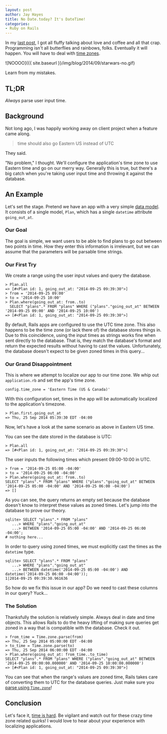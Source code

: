 ```yaml
---
layout: post
author: Jay Hayes
title: No Date.today? It's DateTime!
categories:
- Ruby on Rails
---
```


In my [last post][swift-blog-post], I got all fluffy talking about love and
coffee and all that crap. Programming isn't all butterflies and rainbows, folks.
Eventually it will happen. You will have to deal with [time zones][tz-wikipedia].

![NOOOO]({{ site.baseurl }}/img/blog/2014/09/starwars-no.gif)

Learn from my mistakes.

## TL;DR

_Always_ parse user input time.

## Background

Not long ago, I was happily working away on client project when a feature came
along.

> time should also go Eastern US instead of UTC

They said.

"No problem," I thought. We'll configure the application's time zone to use
Eastern time and go on our merry way. Generally this is true, but there's a
big catch when you're taking user input time and throwing it against the
database.

## An Example

Let's set the stage. Pretend we have an app with a very simple
[data model][data-model-wikipedia]. It consists of a single model, `Plan`,
which has a single `datetime` attribute `going_out_at`.

### Our Goal

The goal is simple, we want users to be able to find plans to go out between
two points in time. How they enter this information is irrelevant, but we can
assume that the parameters will be parsable time strings.

### Our First Try

We create a range using the user input values and query the database.

~~~
> Plan.all
=> [#<Plan id: 1, going_out_at: "2014-09-25 09:39:30">]
> from = '2014-09-25 09:00'
> to = '2014-09-25 10:00'
> Plan.where(going_out_at: from..to)
  SELECT "plans".* FROM "plans" WHERE ("plans"."going_out_at" BETWEEN '2014-09-25 09:00' AND '2014-09-25 10:00')
=> [#<Plan id: 1, going_out_at: "2014-09-25 09:39:30">]
~~~

By default, Rails apps are configured to use the UTC time zone. This also
happens to be the time zone (or lack there of) the database stores things in.
Due to this coincidence, using the input times as strings works fine when sent
directly to the database. That is, they match the database's format and return
the expected results without having to cast the values. Unfortunately, the
database doesn't expect to be given zoned times in this query...

### Our Grand Disappointment

This is where we attempt to localize our app to our time zone. We whip out
`application.rb` and set the app's time zone.

~~~
config.time_zone = 'Eastern Time (US & Canada)'
~~~

With this configuration set, times in the app will be automatically localized
to the application's timezone.

~~~
> Plan.first.going_out_at
=> Thu, 25 Sep 2014 05:39:30 EDT -04:00
~~~

Now, let's have a look at the same scenario as above in Eastern US time.

You can see the date stored in the database is UTC:

~~~
> Plan.all
=> [#<Plan id: 1, going_out_at: "2014-09-25 09:39:30">]
~~~

The user inputs the following times which present 09:00-10:00 in UTC.

~~~
> from = '2014-09-25 05:00 -04:00'
> to = '2014-09-25 06:00 -04:00'
> Plan.where(going_out_at: from..to)
SELECT "plans".* FROM "plans" WHERE ("plans"."going_out_at" BETWEEN '2014-09-25 05:00 -04:00' AND '2014-09-25 06:00 -04:00')
=> []
~~~

As you can see, the query returns an empty set because the database doesn't
know to interpret these values as zoned times. Let's jump into the database to
prove our theory.

~~~
sqlite> SELECT "plans".* FROM "plans"
   ...> WHERE "plans"."going_out_at"
   ...> BETWEEN '2014-09-25 05:00 -04:00' AND '2014-09-25 06:00 -04:00';
# nothing here...
~~~

In order to query using zoned times, we must explicitly cast the times as the
`datetime` type.

~~~
sqlite> SELECT "plans".* FROM "plans"
   ...> WHERE "plans"."going_out_at"
   ...> BETWEEN datetime('2014-09-25 05:00 -04:00') AND datetime('2014-09-25 06:00 -04:00'));
1|2014-09-25 09:39:30.961636
~~~

So how do we fix this issue in our app? Do we need to cast these columns in our
query? Yuck...

### The Solution

Thanksfully the solution is relatively simple. Always deal in date and time
objects. This allows Rails to do the heavy lifting of making sure queries
get zoned in a way that is compatible with the database. Check it out.

~~~
> from_time = Time.zone.parse(from)
=> Thu, 25 Sep 2014 05:00:00 EDT -04:00
> to_time = Time.zone.parse(to)
=> Thu, 25 Sep 2014 06:00:00 EDT -04:00
> Plan.where(going_out_at: from_time..to_time)
SELECT "plans".* FROM "plans" WHERE ("plans"."going_out_at" BETWEEN '2014-09-25 09:00:00.000000' AND '2014-09-25 10:00:00.000000')
=> [#<Plan id: 1, going_out_at: "2014-09-25 09:39:30">]
~~~

You can see that when the range's values are zoned time, Rails takes care of
converting them to UTC for the database queries. Just make sure you
[parse using `Time.zone`][working-with-time]!

## Conclusion

Let's face it, [time is hard][time-zones-youtube]. Be vigilant and watch out
for these crazy time zone related quirks! I would love to hear about your
experience with localizing applications.

[swift-blog-post]: http://www.bignerdranch.com/blog/discover-swift-with-this-one-weird-rubyist
[tz-wikipedia]: http://en.wikipedia.org/wiki/Time_zone
[data-model-wikipedia]: http://en.wikipedia.org/wiki/Data_model
[time-zones-youtube]: https://www.youtube.com/watch?v=-5wpm-gesOY
[working-with-time]: http://www.elabs.se/blog/36-working-with-time-zones-in-ruby-on-rails
